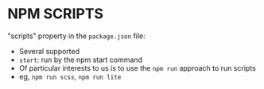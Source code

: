 # NPM SCRIPTS

"scripts" property in the `package.json` file:

* Several supported
* `start`: run by the npm start command
* Of particular interests to us is to use the `npm run` approach to run scripts
* eg, `npm run scss`, `npm run lite`